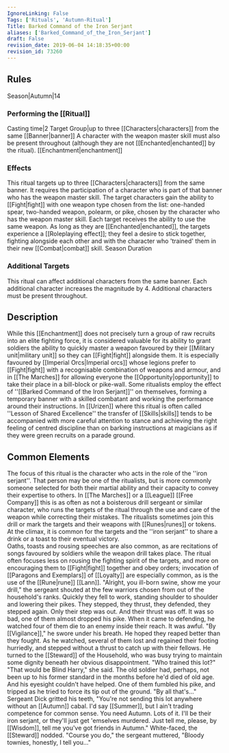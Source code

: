 ```yaml
---
IgnoreLinking: False
Tags: ['Rituals', 'Autumn-Ritual']
Title: Barked Command of the Iron Serjant
aliases: ['Barked_Command_of_the_Iron_Serjant']
draft: False
revision_date: 2019-06-04 14:18:35+00:00
revision_id: 73260
---
```


## Rules
Season|Autumn|14
### Performing the [[Ritual]]
Casting time|2 Target Group|up to three [[Characters|characters]] from the same [[Banner|banner]] A character with the weapon master skill must also be present throughout (although they are not [[Enchanted|enchanted]] by the ritual).
[[Enchantment|enchantment]]
### Effects
This ritual targets up to three [[Characters|characters]] from the same banner. It requires the participation of a character who is part of that banner who has the weapon master skill. The target characters gain the ability to [[Fight|fight]] with one weapon type chosen from the list: one-handed spear, two-handed weapon, polearm, or pike, chosen by the character who has the weapon master skill. Each target receives the ability to use the same weapon.
As long as they are [[Enchanted|enchanted]], the targets experience a [[Roleplaying effect]]; they feel a desire to stick together, fighting alongside each other and with the character who 'trained' them in their new [[Combat|combat]] skill.
Season Duration
### Additional Targets
This ritual can affect additional characters from the same banner. Each additional character increases the magnitude by 4. Additional characters must be present throughout.
## Description
While this [[Enchantment]] does not precisely turn a group of raw recruits into an elite fighting force, it is considered valuable for its ability to grant soldiers the ability to quickly master a weapon favoured by their [[Military unit|military unit]] so they can [[Fight|fight]] alongside them. It is especially favoured by [[Imperial Orcs|Imperial orcs]] whose legions prefer to [[Fight|fight]] with a recognisable combination of weapons and armour, and in [[The Marches]] for allowing everyone the [[Opportunity|opportunity]] to take their place in a bill-block or pike-wall.
Some ritualists employ the effect of ''[[Barked Command of the Iron Serjant]]'' on themselves, forming a temporary banner with a skilled combatant and working the performance around their instructions. In [[Urizen]] where this ritual is often called ''Lesson of Shared Excellence'' the transfer of [[Skills|skills]] tends to be accompanied with more careful attention to stance and achieving the right feeling of centred discipline than on barking instructions at magicians as if they were green recruits on a parade ground.
## Common Elements
The focus of this ritual is the character who acts in the role of the ''iron serjant''. That person may be one of the ritualists, but is more commonly someone selected for both their martial ability and their capacity to convey their expertise to others. In [[The Marches]] or a [[League]] [[Free Company]] this is as often as not a boisterous drill sergeant or similar character, who runs the targets of the ritual through the use and care of the weapon while correcting their mistakes. The ritualists sometimes join this drill or mark the targets and their weapons with [[Runes|runes]] or tokens. At the climax, it is common for the targets and the ''iron serjant'' to share a drink or a toast to their eventual victory.  
Oaths, toasts and rousing speeches are also common, as are recitations of songs favoured by soldiers while the weapon drill takes place. The ritual often focuses less on rousing the fighting spirit of the targets, and more on encouraging them to [[Fight|fight]] together and obey orders; invocation of [[Paragons and Exemplars]] of [[Loyalty]] are especially common, as is the use of the [[Rune|rune]] [[Lann]].
"Alright, you ill-born swine, show me your drill," the sergeant shouted at the few warriors chosen from out of the household's ranks. Quickly they fell to work, standing shoulder to shoulder and lowering their pikes. They stepped, they thrust, they defended, they stepped again.
Only their step was out. And their thrust was off. It was so bad, one of them almost dropped his pike. When it came to defending, he watched four of them die to an enemy inside their reach. It was awful.
"By [[Vigilance]]," he swore under his breath. He hoped they reaped better than they fought. As he watched, several of them lost and regained their footing hurriedly, and stepped without a thrust to catch up with their fellows. He turned to the [[Steward]] of the Household, who was busy trying to maintain some dignity beneath her obvious disappointment. "Who trained this lot?"
"That would be Blind Harry," she said. The old soldier had, perhaps, not been up to his former standard in the months before he'd died of old age. And his eyesight couldn't have helped.
One of them fumbled his pike, and tripped as he tried to force its tip out of the ground.
"By all that's..." Sergeant Dick gritted his teeth, "You're not sending this lot anywhere without an [[Autumn]] cabal. I'd say [[Summer]], but I ain't trading competence for common sense. You need Autumn. Lots of it. I'll be their iron serjant, or they'll just get 'emselves murdered. Just tell me, please, by [[Wisdom]], tell me you've got friends in Autumn." White-faced, the [[Steward]] nodded. "Course you do," the sergeant muttered, "Bloody townies, honestly, I tell you..."